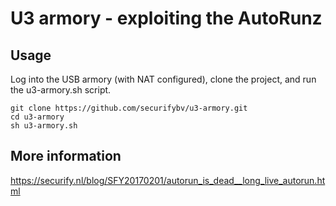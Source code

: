# U3 armory - exploiting the AutoRunz

## Usage
Log into the USB armory (with NAT configured), clone the project, and run the u3-armory.sh script.
```
git clone https://github.com/securifybv/u3-armory.git
cd u3-armory
sh u3-armory.sh
```
## More information
https://securify.nl/blog/SFY20170201/autorun_is_dead__long_live_autorun.html
